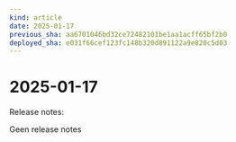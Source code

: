 ```yaml
---
kind: article
date: 2025-01-17
previous_sha: aa6701046bd32ce72482101be1aa1acff65bf2b0
deployed_sha: e031f66cef123fc148b320d891122a9e820c5d03
---
```


# 2025-01-17

Release notes:

Geen release notes
